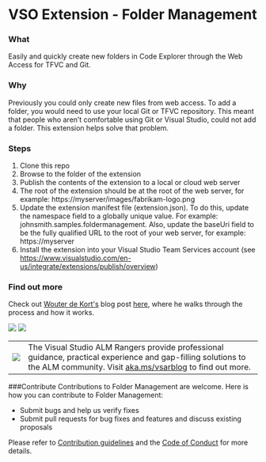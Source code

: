 # VSO Extension - Folder Management

### What
Easily and quickly create new folders in Code Explorer through the Web Access for TFVC and Git.

### Why
Previously you could only create new files from web access. To add a folder, you would need to use your local Git or TFVC repository. This meant that people who aren’t comfortable using Git or Visual Studio, could not add a folder. This extension helps solve that problem.

### Steps
1. Clone this repo
2. Browse to the folder of the extension
3. Publish the contents of the extension to a local or cloud web server
4. The root of the extension should be at the root of the web server, for example: https://myserver/images/fabrikam-logo.png
5. Update the extension manifest file (extension.json). To do this, update the  namespace field to a globally unique value. For example: johnsmith.samples.foldermanagement. Also, update the  baseUri  field to be the fully qualified URL to the root of your web server, for example:  https://myserver 
8. Install the extension into your Visual Studio Team Services account (see https://www.visualstudio.com/en-us/integrate/extensions/publish/overview)

### Find out more
Check out [Wouter de Kort's](http://blogs.msdn.com/b/willy-peter_schaub/archive/2014/01/21/introducing-the-visual-studio-alm-rangers-wouter-de-kort.aspx) blog post [here](http://blogs.msdn.com/b/visualstudioalmrangers/archive/2015/07/01/folder-management-visual-studio-online-extension-by-wouter-de-kort.aspx), where he walks through the process and how it works.

![](https://github.com/ALM-Rangers/VSO-Extension-FolderManagement/blob/master/media/FolderManagementExtension.PNG)
![](https://github.com/ALM-Rangers/VSO-Extension-FolderManagement/blob/master/media/FolderManagementExtension_Dialog.PNG)

<table>
  <tr>
    <td>
      <img src="https://github.com/ALM-Rangers/VSO-Extension-FolderManagement/blob/master/media/VSALMLogo.png"></img>
    </td>
    <td>
      The Visual Studio ALM Rangers provide professional guidance, practical experience and gap-filling solutions to the ALM community. Visit <a href="http://aka.ms/vsarblog">aka.ms/vsarblog</a> to find out more.
    </td>
  </tr>
</table>

###Contribute
Contributions to Folder Management are welcome. Here is how you can contribute to Folder Management:  

- Submit bugs and help us verify fixes  
- Submit pull requests for bug fixes and features and discuss existing proposals   

Please refer to [Contribution guidelines](.github/CONTRIBUTING.md) and the [Code of Conduct](.github/COC.md) for more details.
